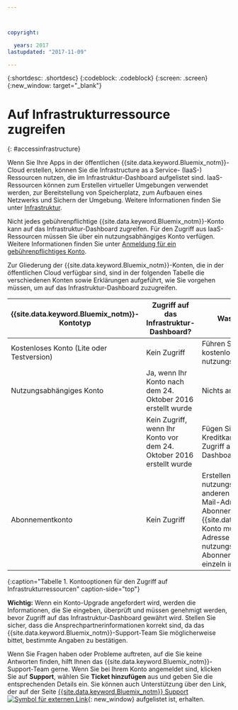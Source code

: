 ```yaml
---



copyright:

  years: 2017
lastupdated: "2017-11-09"

---
```


{:shortdesc: .shortdesc}
{:codeblock: .codeblock}
{:screen: .screen}
{:new_window: target="_blank"}

# Auf Infrastrukturressource zugreifen
{: #accessinfrastructure}

Wenn Sie Ihre Apps in der öffentlichen {{site.data.keyword.Bluemix_notm}}-Cloud erstellen, können Sie die Infrastructure as a Service- (IaaS-) Ressourcen nutzen, die im Infrastruktur-Dashboard aufgelistet sind. 
IaaS-Ressourcen können zum Erstellen virtueller Umgebungen verwendet werden, zur Bereitstellung von Speicherplatz, zum Aufbauen eines Netzwerks und Sichern der Umgebung. Weitere Informationen finden Sie unter [Infrastruktur](/docs/overview/whatisbluemix.html#bluemixoverviewinfrastructure). 

Nicht jedes gebührenpflichtige {{site.data.keyword.Bluemix_notm}}-Konto kann auf das Infrastruktur-Dashboard zugreifen. Für den Zugriff aus IaaS-Ressourcen müssen Sie über ein nutzungsabhängiges Konto verfügen. Weitere Informationen finden Sie unter [Anmeldung für ein gebührenpflichtiges Konto](/docs/pricing/billable.html). 

Zur Gliederung der {{site.data.keyword.Bluemix_notm}}-Konten, die in der öffentlichen Cloud verfügbar sind, sind in der folgenden Tabelle die verschiedenen Konten sowie Erklärungen aufgeführt, wie Sie vorgehen müssen, um auf das Infrastruktur-Dashboard zuzugreifen. 

|{{site.data.keyword.Bluemix_notm}}-Kontotyp |	Zugriff auf das Infrastruktur-Dashboard? |	Was sind meine Optionen? |
|------------------|-----------------------|---------------|
|Kostenloses Konto (Lite oder Testversion) |	Kein Zugriff |	Führen Sie ein Upgrade Ihres kostenlosen Kontos auf ein nutzungsabhängiges Konto durch. |
|Nutzungsabhängiges Konto | Ja, wenn Ihr Konto nach dem 24. Oktober 2016 erstellt wurde | Nichts anderes ist erforderlich. | 
| | Kein Zugriff, wenn Ihr Konto vor dem 24. Oktober 2016 erstellt wurde | Fügen Sie Ihre Kreditkarteninformationen für den Zugriff auf das Infrastruktur-Dashboard erneut hinzu. |
|Abonnementkonto |	Kein Zugriff |	Erstellen Sie ein separates nutzungsabhängiges Konto mit einer anderen E-Mail-Adresse als der E-Mail-Adresse, die Ihrem Abonnement zugeordnet ist. Jedem {{site.data.keyword.Bluemix_notm}}-Konto muss eine eindeutige E-Mail-Adresse zugeordnet sein. Das nutzungsabhängige und das Abonnement-Konto werden Ihnen einzeln in Rechnung gestellt. |
{:caption="Tabelle 1. Kontooptionen für den Zugriff auf Infrastrukturressourcen" caption-side="top"}

**Wichtig:** Wenn ein Konto-Upgrade angefordert wird, werden die Informationen, die Sie eingeben, überprüft und müssen genehmigt werden, bevor Zugriff auf das Infrastruktur-Dashboard gewährt wird. Stellen Sie sicher, dass die Ansprechpartnerinformationen korrekt sind, da das {{site.data.keyword.Bluemix_notm}}-Support-Team Sie möglicherweise bittet, bestimmte Angaben zu bestätigen.    

Wenn Sie Fragen haben oder Probleme auftreten, auf die Sie keine Antworten finden, hilft Ihnen das {{site.data.keyword.Bluemix_notm}}-Support-Team gerne. Wenn Sie bei Ihrem Konto angemeldet sind, klicken Sie auf **Support**, wählen Sie **Ticket hinzufügen** aus und geben Sie die entsprechenden Details ein. Sie können auch Unterstützung über den Link, der auf der Seite [{{site.data.keyword.Bluemix_notm}} Support ![Symbol für externen Link](../icons/launch-glyph.svg)](http://ibm.biz/bluemixsupport){: new_window} aufgelistet ist, erhalten.
